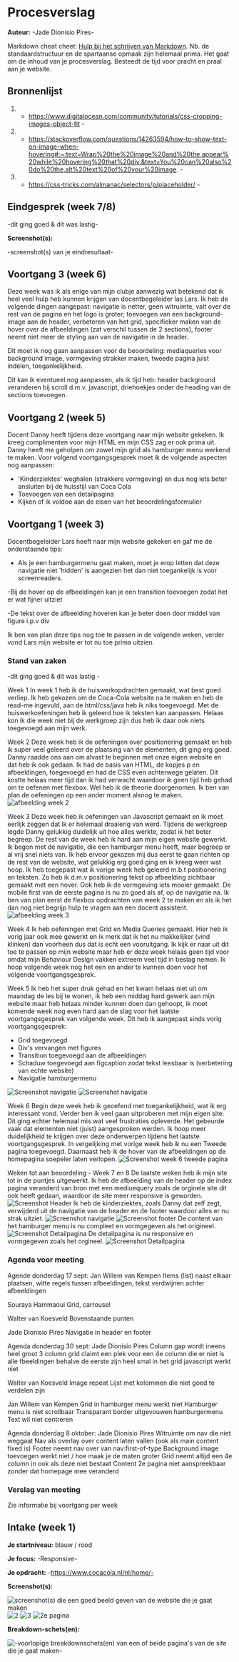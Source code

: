 # Procesverslag
**Auteur:** -Jade Dionisio Pires-

Markdown cheat cheet: [Hulp bij het schrijven van Markdown](https://github.com/adam-p/markdown-here/wiki/Markdown-Cheatsheet). Nb. de standaardstructuur en de spartaanse opmaak zijn helemaal prima. Het gaat om de inhoud van je procesverslag. Besteedt de tijd voor pracht en praal aan je website.



## Bronnenlijst
1. - https://www.digitalocean.com/community/tutorials/css-cropping-images-object-fit -
2. - https://stackoverflow.com/questions/14263594/how-to-show-text-on-image-when-hovering#:~:text=Wrap%20the%20image%20and%20the,appear%20while%20hovering%20that%20div.&text=You%20can%20also%20do%20the,alt%20text%20of%20your%20image. -
3. - https://css-tricks.com/almanac/selectors/p/placeholder/ -


## Eindgesprek (week 7/8)

-dit ging goed & dit was lastig-

**Screenshot(s):**

-screenshot(s) van je eindresultaat-



## Voortgang 3 (week 6)

Deze week was ik als enige van mijn clubje aanwezig wat betekend dat ik heel veel hulp heb kunnen krijgen van docentbegeleider las Lars. 
Ik heb de volgende dingen aangepast: navigatie is netter, geen witruimte, valt over de rest van de pagina en het logo is groter; toevoegen van een background-image aan de header, verbeteren van het grid, specifieker maken van de hover over de afbeeldingen (zat verschil tussen de 2 sections), footer neemt niet meer de styling aan van de navigatie in de header.

Dit moet ik nog gaan aanpassen voor de beoordeling: mediaqueries voor background image, vormgeving strakker maken, tweede pagina juist indelen, toegankelijkheid. 

Dit kan ik eventueel nog aanpassen, als ik tijd heb:
header background veranderen bij scroll d.m.v. javascript, driehoekjes onder de heading van de sections toevoegen. 


## Voortgang 2 (week 5)
Docent Danny heeft tijdens deze voortgang naar mijn website gekeken. Ik kreeg complimenten voor mijn HTML en mijn CSS zag er ook prima uit. Danny heeft me geholpen om zowel mijn grid als hamburger menu werkend te maken. Voor volgend voortgangsgesprek moet ik de volgende aspecten nog aanpassen:

- 'Kinderziektes' weghalen (strakkere vormgeving) en dus nog iets beter ansluiten bij de huisstijl van Coca Cola
- Toevoegen van een detailpagina
- Kijken of ik voldoe aan de eisen van het beoordelingsformulier


## Voortgang 1 (week 3)
Docentbegeleider Lars heeft naar mijn website gekeken en gaf me de onderstaande tips:

- Als je een hamburgermenu gaat maken, moet je erop letten dat deze navigatie niet 'hidden' is aangezien het dan niet toegankelijk is voor screenreaders.

-Bij de hover op de afbeeldingen kan je een transition toevoegen zodat het er wat fijner uitziet

-De tekst over de afbeelding hoveren kan je beter doen door middel van figure i.p.v div

Ik ben van plan deze tips nog toe te passen in de volgende weken, verder vond Lars mijn website er tot nu toe prima uitzien. 


### Stand van zaken

-dit ging goed & dit was lastig -

Week 1 
In week 1 heb ik de huiswerkopdrachten gemaakt, wat best goed verliep. Ik heb gekozen om de Coca-Cola website na te maken en heb de read-me ingevuld, aan de html/css/java heb ik niks toegevoegd. Met de huiswerkoefeningen heb ik geleerd hoe ik teksten kan aanpassen. Helaas kon ik die week niet bij de werkgroep zijn dus heb ik daar ook niets toegevoegd aan mijn werk.  

Week 2
Deze week heb ik de oefeningen over positionering gemaakt en heb ik super veel geleerd over de plaatsing van de elementen, dit ging erg goed. Danny raadde ons aan om alvast te beginnen met onze eigen website en dat heb ik ook gedaan. Ik had de basis van HTML, de kopjes p en afbeeldingen, toegevoegd en had de CSS even achterwege gelaten. Dit kostte helaas meer tijd dan ik had verwacht waardoor ik geen tijd heb gehad om te oefenen met flexbox. Wel heb ik de theorie doorgenomen. Ik ben van plan de oefeningen op een ander moment alsnog te maken.
![afbeelding week 2](images/Screenshotweek2.png)

Week 3
Deze week heb ik oefeningen van Javascript gemaakt en ik moet eerlijk zeggen dat ik er helemaal draaierig van werd. Tijdens de werkgroep legde Danny gelukkig duidelijk uit hoe alles werkte, zodat ik het beter begreep. De rest van de week heb ik hard aan mijn eigen website gewerkt. Ik begon met de navigatie, die een hamburger menu heeft, maar begreep er al vrij snel niets van. Ik heb ervoor gekozen mij dus eerst te gaan richten op de rest van de website, wat gelukkig erg goed ging en ik kreeg weer wat hoop. Ik heb toegepast wat ik vorige week heb geleerd m.b.t positionering en teksten. Zo heb ik d.m.v positionering tekst op afbeelding zichtbaar gemaakt met een hover. Ook heb ik de vormgeving iets mooier gemaakt. De mobile first van de eerste pagina is nu zo goed als af, op de navigatie na. Ik ben van plan eerst de flexbox opdrachten van week 2 te maken en als ik het dan nog niet begrijp hulp te vragen aan een docent assistent. 
![afbeelding week 3](images/Screenshotweek3.png)

Week 4
Ik heb oefeningen met Grid en Media Queries gemaakt. Hier heb ik vorig jaar ook mee gewerkt en ik merk dat ik het nu makkelijker (vind klinken) dan voorheen dus dat is echt een vooruitgang. Ik kijk er naar uit dit toe te passen op mijn website maar heb er deze week helaas geen tijd voor omdat mijn Behaviour Design vakken extreem veel tijd in beslag nemen. Ik hoop volgende week nog het een en ander te kunnen doen voor het volgende voortgangsgesprek.

Week 5
Ik heb het super druk gehad en het kwam helaas niet uit om maandag de les bij te wonen, ik heb een middag hard gewerk aan mijn website maar heb helaas minder kunnen doen dan gehoopt, ik moet komende week nog even hard aan de slag voor het laatste voortgangsgesprek van volgende week. 
Dit heb ik aangepast sinds vorig voortgangsgesprek:
- Grid toegevoegd
- Div's vervangen met figures 
- Transition toegevoegd aan de afbeeldingen
- Schaduw toegevoegd aan figcaption zodat tekst leesbaar   is (verbetering van echte website)
- Navigatie hamburgermenu

![Screenshot navigatie](images/Screenshotweek5.Navigatie.png)
![Screenshot navigatie](images/Screenshotweek5.Grid.png)

Week 6
Begin deze week heb ik geoefend met toegankelijkheid, wat ik erg interessant vond. Verder ben ik veel gaan uitproberen met mijn eigen site. Dit ging echter helemaal mis wat veel frustraties opleverde. Het gebeurde vaak dat elementen niet (juist) aangesproken werden. Ik hoop meer duidelijkheid te krijgen over deze onderwerpen tijdens het laatste voortgangsgesprek.
In vergelijking met vorige week heb ik nu een Tweede pagina toegevoegd. Daarnaast heb ik de hover van de afbeeldingen op de homepagina soepeler laten verlopen. 
![Screenshot week 6 tweede pagina](images/Screenshotweek6.png)

Weken tot aan beoordeling - Week 7 en 8
De laatste weken heb ik mijn site tot in de puntjes uitgewerkt. Ik heb de afbeelding van de header op de index pagina veranderd van bron met een mediuequery zoals de orginele site dit ook heeft gedaan, waardoor de site meer responsive is geworden. 
![Screenshot Header](images/Week7:8.HeaderAfbeelding,png)
Ik heb de kinderziektes, zoals Danny dat zelf zegt, verwijderd uit de navigatie van de header en de footer waardoor alles er nu strak uitziet. 
![Screenshot navigatie](images/Week7:8.NetteNav.png)
![Screenshot footer](images/Week7:8.NetteFooter.png)
De content van het hamburger menu is nu compleet en vormgegeven als het origineel. 
![Screenshot Detailpagina](images/Week7:8.HamburgerContent.png)
De detailpagina is nu responsive en vormgegeven zoals het orgineel. 
![Screenshot Detailpagina](images/Week7:8.Detailpagina.png)

### Agenda voor meeting
Agende donderdag 17 sept:
Jan Willem van Kempen 
Items (list) naast elkaar plaatsen, witte regels tussen afbeeldingen, tekst verdwijnen achter afbeeldingen

Souraya Hammaoui 
Grid, carrousel

Walter van Koesveld
Bovenstaande punten

Jade Dionisio Pires
Navigatie in header en footer


Agenda donderdag 30 sept:
Jade Dionisio Pires
Column gap wordt ineens heel groot
3 column grid claimt een plek voor een 4e column die er niet is
alle fbeeldingen behalve de eerste zijn heel smal in het grid
javascript werkt niet

Walter van Koesveld
Image repeat
Lijst met kolommen die niet goed te verdelen zijn

Jan Willem van Kempen
Grid in hamburger menu werkt niet
Hamburger menu is niet scrollbaar
Transparant border uitgevouwen hamburgermenu
Text wil niet centreren

Agenda donderdag 8 oktober:
Jade Dionisio Pires
Witruimte om nav die niet weggaat
Nav als overlay over content laten vallen (ook als main content fixed is)
Footer neemt nav over van nav:first-of-type
Background image toevoegen werkt niet / hoe maak je de maten groter
Grid neemt altijd een 4e column in ook als deze niet bestaat
Content 2e pagina niet aanspreekbaar zonder dat homepage mee veranderd

### Verslag van meeting

Zie informatie bij voortgang per week


## Intake (week 1)

**Je startniveau:** blauw / rood

**Je focus:** -Responsive-

**Je opdracht:** -https://www.cocacola.nl/nl/home/-

**Screenshot(s):**

![screenshot(s) die een goed beeld geven van de website die je gaat maken](images/ScreensHome1.png) 
![2](images/ScreensHome2.png) 
![3](images/ScreensHome3.png) 
![2e pagina](images/ScreensTweedepagina.png)

**Breakdown-schets(en):**

![-voorlopige breakdownschets(en) van een of beide pagina's van de site die je gaat maken-](images/BreakdownSchets.png)
